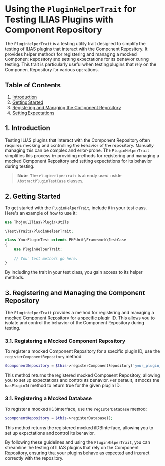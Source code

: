 # Using the `PluginHelperTrait` for Testing ILIAS Plugins with Component Repository

The `PluginHelperTrait` is a testing utility trait designed to simplify the testing of ILIAS plugins that interact with the Component Repository.
It provides helper methods for registering and managing a mocked Component Repository and setting expectations for its behavior during testing.
This trait is particularly useful when testing plugins that rely on the Component Repository for various operations.

## Table of Contents
1. [Introduction](#1-introduction)
2. [Getting Started](#2-getting-started)
3. [Registering and Managing the Component Repository](#3-registering-and-managing-the-component-repository)
4. [Setting Expectations](#4-setting-expectations)

## 1. Introduction

Testing ILIAS plugins that interact with the Component Repository often requires mocking and controlling the behavior of the repository.
Manually managing this can be complex and error-prone. The `PluginHelperTrait` simplifies this process by providing methods
for registering and managing a mocked Component Repository and setting expectations for its behavior during testing.

> **Note:** The `PluginHelperTrait` is already used inside `AbstractPluginTestCase` classes.

## 2. Getting Started

To get started with the `PluginHelperTrait`, include it in your test class. Here's an example of how to use it:

```php
use Thojou\Ilias\Plugin\Utils

\Test\Traits\PluginHelperTrait;

class YourPluginTest extends PHPUnit\Framework\TestCase
{
    use PluginHelperTrait;
    
    // Your test methods go here.
}
```

By including the trait in your test class, you gain access to its helper methods.

## 3. Registering and Managing the Component Repository

The `PluginHelperTrait` provides a method for registering and managing a mocked Component Repository for a specific plugin ID.
This allows you to isolate and control the behavior of the Component Repository during testing.

### 3.1. Registering a Mocked Component Repository

To register a mocked Component Repository for a specific plugin ID, use the `registerComponentRepository` method:

```php
$componentRepository = $this->registerComponentRepository('your_plugin_id');
```

This method returns the registered mocked Component Repository, allowing you to set up expectations and control its behavior.
Per default, it mocks the `hasPluginId` method to return true for the given plugin ID.

### 3.1. Registering a Mocked Database

To register a mocked ilDBInterface, use the `registerDatabase` method:

```php
$componentRepository = $this->registerDatabase();
```

This method returns the registered mocked ilDBInterface, allowing you to set up expectations and control its behavior.

By following these guidelines and using the `PluginHelperTrait`, you can streamline the testing of ILIAS plugins that rely on the 
Component Repository, ensuring that your plugins behave as expected and interact correctly with the repository.